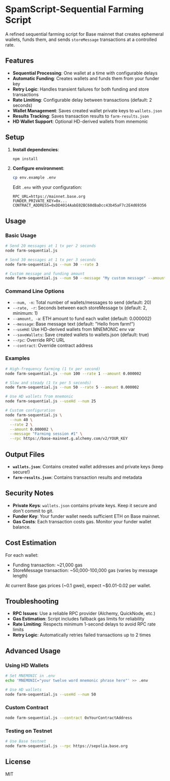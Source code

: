 # SpamScript-Sequential Farming Script

A refined sequential farming script for Base mainnet that creates ephemeral wallets, funds them, and sends `storeMessage` transactions at a controlled rate.

## Features

- **Sequential Processing**: One wallet at a time with configurable delays
- **Automatic Funding**: Creates wallets and funds them from your funder key
- **Retry Logic**: Handles transient failures for both funding and store transactions
- **Rate Limiting**: Configurable delay between transactions (default: 2 seconds)
- **Wallet Management**: Saves created wallet private keys to `wallets.json`
- **Results Tracking**: Saves transaction results to `farm-results.json`
- **HD Wallet Support**: Optional HD-derived wallets from mnemonic

## Setup

1. **Install dependencies**:

   ```bash
   npm install
   ```

2. **Configure environment**:

   ```bash
   cp env.example .env
   ```

   Edit `.env` with your configuration:

   ```
   RPC_URL=https://mainnet.base.org
   FUNDER_PRIVATE_KEY=0x...
   CONTRACT_ADDRESS=0xDD4014AabE02BC60dBaDcc43b45aF7c2E4d69356
   ```

## Usage

### Basic Usage

```bash
# Send 20 messages at 1 tx per 2 seconds
node farm-sequential.js

# Send 30 messages at 1 tx per 3 seconds
node farm-sequential.js --num 30 --rate 3

# Custom message and funding amount
node farm-sequential.js --num 50 --message "My custom message" --amount 0.000002
```

### Command Line Options

- `--num, -n`: Total number of wallets/messages to send (default: 20)
- `--rate, -r`: Seconds between each storeMessage tx (default: 2, minimum: 1)
- `--amount, -a`: ETH amount to fund each wallet (default: 0.000002)
- `--message`: Base message text (default: "Hello from farm!")
- `--useHd`: Use HD-derived wallets from MNEMONIC env var
- `--saveWallets`: Save created wallets to wallets.json (default: true)
- `--rpc`: Override RPC URL
- `--contract`: Override contract address

### Examples

```bash
# High-frequency farming (1 tx per second)
node farm-sequential.js --num 100 --rate 1 --amount 0.000002

# Slow and steady (1 tx per 5 seconds)
node farm-sequential.js --num 50 --rate 5 --amount 0.000002

# Use HD wallets from mnemonic
node farm-sequential.js --useHd --num 25

# Custom configuration
node farm-sequential.js \
  --num 40 \
  --rate 2 \
  --amount 0.000002 \
  --message "Farming session #1" \
  --rpc https://base-mainnet.g.alchemy.com/v2/YOUR_KEY
```

## Output Files

- **`wallets.json`**: Contains created wallet addresses and private keys (keep secure!)
- **`farm-results.json`**: Contains transaction results and metadata

## Security Notes

- **Private Keys**: `wallets.json` contains private keys. Keep it secure and don't commit to git.
- **Funder Key**: Your funder wallet needs sufficient ETH on Base mainnet.
- **Gas Costs**: Each transaction costs gas. Monitor your funder wallet balance.

## Cost Estimation

For each wallet:

- Funding transaction: ~21,000 gas
- StoreMessage transaction: ~50,000-100,000 gas (varies by message length)

At current Base gas prices (~0.1 gwei), expect ~$0.01-0.02 per wallet.

## Troubleshooting

- **RPC Issues**: Use a reliable RPC provider (Alchemy, QuickNode, etc.)
- **Gas Estimation**: Script includes fallback gas limits for reliability
- **Rate Limiting**: Respects minimum 1-second delays to avoid RPC rate limits
- **Retry Logic**: Automatically retries failed transactions up to 2 times

## Advanced Usage

### Using HD Wallets

```bash
# Set MNEMONIC in .env
echo 'MNEMONIC="your twelve word mnemonic phrase here"' >> .env

# Use HD wallets
node farm-sequential.js --useHd --num 50
```

### Custom Contract

```bash
node farm-sequential.js --contract 0xYourContractAddress
```

### Testing on Testnet

```bash
# Use Base testnet
node farm-sequential.js --rpc https://sepolia.base.org
```

## License

MIT

